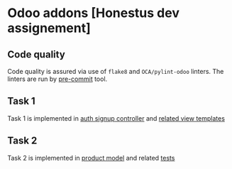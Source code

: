 # Odoo addons [Honestus dev assignement]

## Code quality

Code quality is assured via use of `flake8` and `OCA/pylint-odoo` linters. The
linters are run by [pre-commit](https://pre-commit.com/) tool.


## Task 1

Task 1 is implemented in [auth signup controller](addons/honestus_tweaks/controllers/auth_signup.py) and [related view templates](addons/honestus_tweaks/views/templates.xml)

## Task 2

Task 2 is implemented in [product model](addons/honestus_tweaks/models/product.py) and related [tests](addons/honestus_tweaks/tests/test_product.py)
